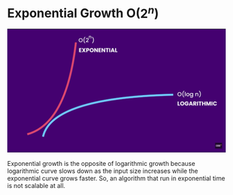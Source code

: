 # Exponential Growth O($2^n$)

![Logarithmic vs Exponential curve](<Logarithmic vs Exponential curve.png>)

Exponential growth is the opposite of logarithmic growth because logarithmic curve slows down as the input size increases while the exponential curve grows faster. So, an algorithm that run in exponential time is not scalable at all.